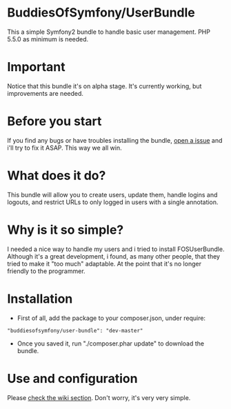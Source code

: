 # BuddiesOfSymfony/UserBundle
This a simple Symfony2 bundle to handle basic user management. PHP 5.5.0 as minimum is needed.

# Important
Notice that this bundle it's on alpha stage. It's currently working, but improvements are needed.

# Before you start
If you find any bugs or have troubles installing the bundle, [open a issue](https://github.com/nicostark/BOSUserBundle/issues) and i'll try to fix it ASAP. 
This way we all win.

# What does it do?
This bundle will allow you to create users, update them, handle logins and logouts, and restrict URLs to only logged in users with a single annotation.

# Why is it so simple?
I needed a nice way to handle my users and i tried to install FOSUserBundle. Although it's a great development, i found, as many other people, that they tried to make it "too much" adaptable. At the point that it's no longer friendly to the programmer.

# Installation
- First of all, add the package to your composer.json, under require: 
 
`"buddiesofsymfony/user-bundle": "dev-master"`

- Once you saved it, run "./composer.phar update" to download the bundle.

# Use and configuration
Please [check the wiki section](https://github.com/nicostark/BOSUserBundle/wiki). Don't worry, it's very very simple.
